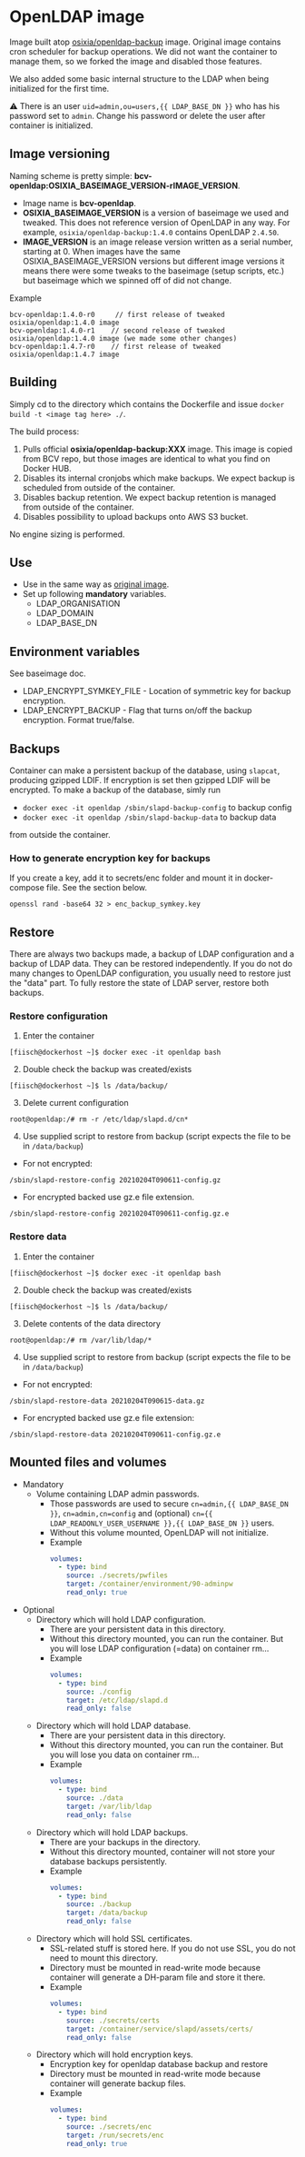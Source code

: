 # OpenLDAP image
Image built atop [osixia/openldap-backup](https://hub.docker.com/r/osixia/openldap-backup/) image.
Original image contains cron scheduler for backup operations. We did not want the container to manage them, so we forked the image and disabled those features.

We also added some basic internal structure to the LDAP when being initialized for the first time.

:warning: There is an user `uid=admin,ou=users,{{ LDAP_BASE_DN }}` who has his password set to `admin`. Change his password or delete the user after container is initialized.

## Image versioning
Naming scheme is pretty simple: **bcv-openldap:OSIXIA_BASEIMAGE_VERSION-rIMAGE_VERSION**.
- Image name is **bcv-openldap**.
- **OSIXIA_BASEIMAGE_VERSION** is a version of baseimage we used and tweaked. This does not reference version of OpenLDAP in any way. For example, `osixia/openldap-backup:1.4.0` contains OpenLDAP `2.4.50`.
- **IMAGE_VERSION** is an image release version written as a serial number, starting at 0. When images have the same OSIXIA_BASEIMAGE_VERSION versions but different image versions it means there were some tweaks to the baseimage (setup scripts, etc.) but baseimage which we spinned off of did not change.

Example
```
bcv-openldap:1.4.0-r0     // first release of tweaked osixia/openldap:1.4.0 image
bcv-openldap:1.4.0-r1    // second release of tweaked osixia/openldap:1.4.0 image (we made some other changes)
bcv-openldap:1.4.7-r0    // first release of tweaked osixia/openldap:1.4.7 image
```

## Building
Simply cd to the directory which contains the Dockerfile and issue `docker build -t <image tag here> ./`.

The build process:
1. Pulls official **osixia/openldap-backup:XXX** image. This image is copied from BCV repo, but those images are identical to what you find on Docker HUB.
1. Disables its internal cronjobs which make backups. We expect backup is scheduled from outside of the container.
1. Disables backup retention. We expect backup retention is managed from outside of the container.
1. Disables possibility to upload backups onto AWS S3 bucket.

No engine sizing is performed.

## Use
- Use in the same way as [original image](https://hub.docker.com/r/osixia/openldap).
- Set up following **mandatory** variables.
  - LDAP_ORGANISATION
  - LDAP_DOMAIN
  - LDAP_BASE_DN

## Environment variables
See baseimage doc.
- LDAP_ENCRYPT_SYMKEY_FILE - Location of symmetric key for backup encryption.
- LDAP_ENCRYPT_BACKUP - Flag that turns on/off the backup encryption. Format true/false.

## Backups
Container can make a persistent backup of the database, using `slapcat`, producing gzipped LDIF. If encryption is set then gzipped LDIF will be encrypted.
To make a backup of the database, simly run
* `docker exec -it openldap /sbin/slapd-backup-config` to backup config
* `docker exec -it openldap /sbin/slapd-backup-data` to backup data

from outside the container.

### How to generate encryption key for backups
If you create a key, add it to secrets/enc folder and mount it in docker-compose file. See the section below.

```openssl rand -base64 32 > enc_backup_symkey.key```



## Restore
There are always two backups made, a backup of LDAP configuration and a backup of LDAP data.
They can be restored independently. If you do not do many changes to OpenLDAP configuration, you usually need to restore just the "data" part.
To fully restore the state of LDAP server, restore both backups.

### Restore configuration
1. Enter the container
  ```
  [fiisch@dockerhost ~]$ docker exec -it openldap bash
  ```
2. Double check the backup was created/exists
  ```
  [fiisch@dockerhost ~]$ ls /data/backup/
  ```
3. Delete current configuration
  ```
  root@openldap:/# rm -r /etc/ldap/slapd.d/cn*
  ```
4. Use supplied script to restore from backup (script expects the file to be in `/data/backup`)
  - For not encrypted:
  ```
  /sbin/slapd-restore-config 20210204T090611-config.gz
  ```
  - For encrypted backed use gz.e file extension.
  ```
  /sbin/slapd-restore-config 20210204T090611-config.gz.e
  ```

### Restore data
1. Enter the container
  ```
  [fiisch@dockerhost ~]$ docker exec -it openldap bash
  ```
2. Double check the backup was created/exists
  ```
  [fiisch@dockerhost ~]$ ls /data/backup/
  ```
3. Delete contents of the data directory
  ```
  root@openldap:/# rm /var/lib/ldap/*
  ```
4. Use supplied script to restore from backup (script expects the file to be in `/data/backup`)
  - For not encrypted:
  ```
  /sbin/slapd-restore-data 20210204T090615-data.gz
  ```
  - For encrypted backed use gz.e file extension:
  ```
  /sbin/slapd-restore-data 20210204T090611-config.gz.e
  ```

## Mounted files and volumes
- Mandatory
  - Volume containing LDAP admin passwords.
    - Those passwords are used to secure `cn=admin,{{ LDAP_BASE_DN }}`, `cn=admin,cn=config` and (optional) `cn={{ LDAP_READONLY_USER_USERNAME }},{{ LDAP_BASE_DN }}` users.
    - Without this volume mounted, OpenLDAP will not initialize.
    - Example
      ```yaml
      volumes:
        - type: bind
          source: ./secrets/pwfiles
          target: /container/environment/90-adminpw
          read_only: true
      ```
- Optional
  - Directory which will hold LDAP configuration.
    - There are your persistent data in this directory.
    - Without this directory mounted, you can run the container. But you will lose LDAP configuration (=data) on container rm...
    - Example
      ```yaml
      volumes:
        - type: bind
          source: ./config
          target: /etc/ldap/slapd.d
          read_only: false
      ```
  - Directory which will hold LDAP database.
    - There are your persistent data in this directory.
    - Without this directory mounted, you can run the container. But you will lose you data on container rm...
    - Example
      ```yaml
      volumes:
        - type: bind
          source: ./data
          target: /var/lib/ldap
          read_only: false
      ```
  - Directory which will hold LDAP backups.
    - There are your backups in the directory.
    - Without this directory mounted, container will not store your database backups persistently.
    - Example
      ```yaml
      volumes:
        - type: bind
          source: ./backup
          target: /data/backup
          read_only: false
      ```
  - Directory which will hold SSL certificates.
    - SSL-related stuff is stored here. If you do not use SSL, you do not need to mount this directory.
    - Directory must be mounted in read-write mode because container will generate a DH-param file and store it there.
    - Example
      ```yaml
      volumes:
        - type: bind
          source: ./secrets/certs
          target: /container/service/slapd/assets/certs/
          read_only: false
      ```
  - Directory which will hold encryption keys.
    - Encryption key for openldap database backup and restore
    - Directory must be mounted in read-write mode because container will generate backup files.
    - Example
      ```yaml
      volumes:
        - type: bind
          source: ./secrets/enc
          target: /run/secrets/enc
          read_only: true
      ```
